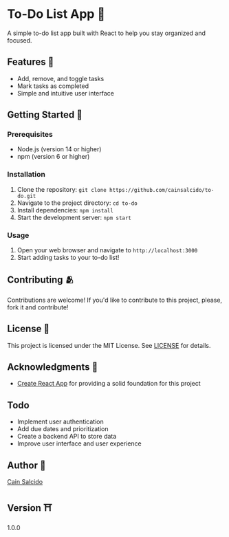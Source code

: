 To-Do List App 📝
=====================

A simple to-do list app built with React to help you stay organized and focused.

Features 📃
--------

* Add, remove, and toggle tasks
* Mark tasks as completed
* Simple and intuitive user interface

Getting Started 📌
---------------

### Prerequisites 

* Node.js (version 14 or higher)
* npm (version 6 or higher)

### Installation

1. Clone the repository: `git clone https://github.com/cainsalcido/to-do.git`
2. Navigate to the project directory: `cd to-do`
3. Install dependencies: `npm install`
4. Start the development server: `npm start`

### Usage

1. Open your web browser and navigate to `http://localhost:3000`
2. Start adding tasks to your to-do list!

Contributing 🫂
------------

Contributions are welcome! If you'd like to contribute to this project, please, fork it and contribute!


License 🪪
-------

This project is licensed under the MIT License. See [LICENSE](LICENSE) for details.

Acknowledgments 📢
---------------

* [Create React App](https://create-react-app.dev/) for providing a solid foundation for this project

Todo
-----

* Implement user authentication
* Add due dates and prioritization
* Create a backend API to store data
* Improve user interface and user experience

Author 🧾
------

[Cain Salcido](https://github.com/cainsalcido)

Version ⛩️
---------

1.0.0